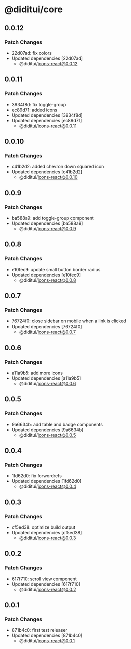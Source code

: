 # @diditui/core

## 0.0.12

### Patch Changes

- 22d07ad: fix colors
- Updated dependencies [22d07ad]
  - @diditui/icons-react@0.0.12

## 0.0.11

### Patch Changes

- 3934f8d: fix toggle-group
- ec89d71: added icons
- Updated dependencies [3934f8d]
- Updated dependencies [ec89d71]
  - @diditui/icons-react@0.0.11

## 0.0.10

### Patch Changes

- c41b2d2: added chevron down squared icon
- Updated dependencies [c41b2d2]
  - @diditui/icons-react@0.0.10

## 0.0.9

### Patch Changes

- ba588a9: add toggle-group component
- Updated dependencies [ba588a9]
  - @diditui/icons-react@0.0.9

## 0.0.8

### Patch Changes

- e10fec9: update small button border radius
- Updated dependencies [e10fec9]
  - @diditui/icons-react@0.0.8

## 0.0.7

### Patch Changes

- 76724f0: close sidebar on mobile when a link is clicked
- Updated dependencies [76724f0]
  - @diditui/icons-react@0.0.7

## 0.0.6

### Patch Changes

- a11a9b5: add more icons
- Updated dependencies [a11a9b5]
  - @diditui/icons-react@0.0.6

## 0.0.5

### Patch Changes

- 9a6634b: add table and badge components
- Updated dependencies [9a6634b]
  - @diditui/icons-react@0.0.5

## 0.0.4

### Patch Changes

- 1fd62d0: fix forwordrefs
- Updated dependencies [1fd62d0]
  - @diditui/icons-react@0.0.4

## 0.0.3

### Patch Changes

- cf5ed38: optimize build output
- Updated dependencies [cf5ed38]
  - @diditui/icons-react@0.0.3

## 0.0.2

### Patch Changes

- 617f710: scroll view component
- Updated dependencies [617f710]
  - @diditui/icons-react@0.0.2

## 0.0.1

### Patch Changes

- 871b4c0: first test releaser
- Updated dependencies [871b4c0]
  - @diditui/icons-react@0.0.1
